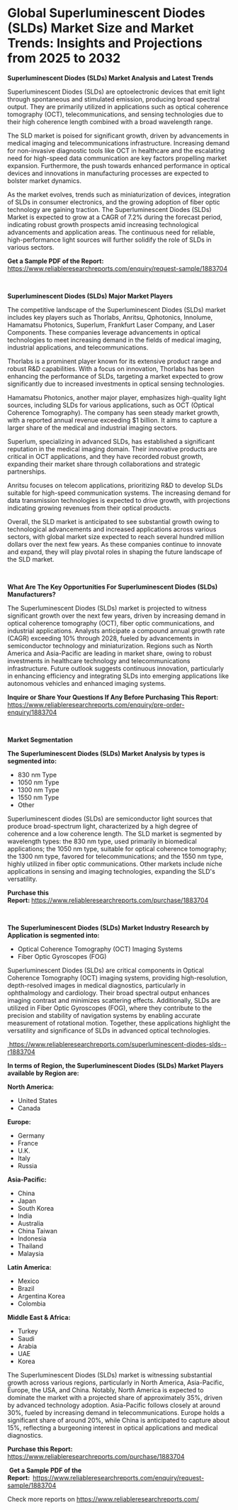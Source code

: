 <p><h1>Global Superluminescent Diodes (SLDs) Market Size and Market Trends: Insights and Projections from 2025 to 2032</h1></p><p><strong>Superluminescent Diodes (SLDs) Market Analysis and Latest Trends</strong></p>
<p><p>Superluminescent Diodes (SLDs) are optoelectronic devices that emit light through spontaneous and stimulated emission, producing broad spectral output. They are primarily utilized in applications such as optical coherence tomography (OCT), telecommunications, and sensing technologies due to their high coherence length combined with a broad wavelength range.</p><p>The SLD market is poised for significant growth, driven by advancements in medical imaging and telecommunications infrastructure. Increasing demand for non-invasive diagnostic tools like OCT in healthcare and the escalating need for high-speed data communication are key factors propelling market expansion. Furthermore, the push towards enhanced performance in optical devices and innovations in manufacturing processes are expected to bolster market dynamics.</p><p>As the market evolves, trends such as miniaturization of devices, integration of SLDs in consumer electronics, and the growing adoption of fiber optic technology are gaining traction. The Superluminescent Diodes (SLDs) Market is expected to grow at a CAGR of 7.2% during the forecast period, indicating robust growth prospects amid increasing technological advancements and application areas. The continuous need for reliable, high-performance light sources will further solidify the role of SLDs in various sectors.</p></p>
<p><strong>Get a Sample PDF of the Report:&nbsp;</strong> <a href="https://www.reliableresearchreports.com/enquiry/request-sample/1883704?utm_campaign=2331&utm_medium=2&utm_source=Github&utm_content=ia&utm_term=13022025&utm_id=superluminescent-diodes-slds">https://www.reliableresearchreports.com/enquiry/request-sample/1883704</a></p>
<p>&nbsp;</p>
<p><strong>Superluminescent Diodes (SLDs) Major Market Players</strong></p>
<p><p>The competitive landscape of the Superluminescent Diodes (SLDs) market includes key players such as Thorlabs, Anritsu, Qphotonics, Innolume, Hamamatsu Photonics, Superlum, Frankfurt Laser Company, and Laser Components. These companies leverage advancements in optical technologies to meet increasing demand in the fields of medical imaging, industrial applications, and telecommunications.</p><p>Thorlabs is a prominent player known for its extensive product range and robust R&D capabilities. With a focus on innovation, Thorlabs has been enhancing the performance of SLDs, targeting a market expected to grow significantly due to increased investments in optical sensing technologies. </p><p>Hamamatsu Photonics, another major player, emphasizes high-quality light sources, including SLDs for various applications, such as OCT (Optical Coherence Tomography). The company has seen steady market growth, with a reported annual revenue exceeding $1 billion. It aims to capture a larger share of the medical and industrial imaging sectors.</p><p>Superlum, specializing in advanced SLDs, has established a significant reputation in the medical imaging domain. Their innovative products are critical in OCT applications, and they have recorded robust growth, expanding their market share through collaborations and strategic partnerships.</p><p>Anritsu focuses on telecom applications, prioritizing R&D to develop SLDs suitable for high-speed communication systems. The increasing demand for data transmission technologies is expected to drive growth, with projections indicating growing revenues from their optical products.</p><p>Overall, the SLD market is anticipated to see substantial growth owing to technological advancements and increased applications across various sectors, with global market size expected to reach several hundred million dollars over the next few years. As these companies continue to innovate and expand, they will play pivotal roles in shaping the future landscape of the SLD market.</p></p>
<p>&nbsp;</p>
<p><strong>What Are The Key Opportunities For Superluminescent Diodes (SLDs) Manufacturers?</strong></p>
<p><p>The Superluminescent Diodes (SLDs) market is projected to witness significant growth over the next few years, driven by increasing demand in optical coherence tomography (OCT), fiber optic communications, and industrial applications. Analysts anticipate a compound annual growth rate (CAGR) exceeding 10% through 2028, fueled by advancements in semiconductor technology and miniaturization. Regions such as North America and Asia-Pacific are leading in market share, owing to robust investments in healthcare technology and telecommunications infrastructure. Future outlook suggests continuous innovation, particularly in enhancing efficiency and integrating SLDs into emerging applications like autonomous vehicles and enhanced imaging systems.</p></p>
<p><strong>Inquire or Share Your Questions If Any Before Purchasing This Report:</strong> <a href="https://www.reliableresearchreports.com/enquiry/pre-order-enquiry/1883704?utm_campaign=2331&utm_medium=2&utm_source=Github&utm_content=ia&utm_term=13022025&utm_id=superluminescent-diodes-slds">https://www.reliableresearchreports.com/enquiry/pre-order-enquiry/1883704</a></p>
<p>&nbsp;</p>
<p><strong>Market Segmentation</strong></p>
<p><strong>The Superluminescent Diodes (SLDs) Market Analysis by types is segmented into:</strong></p>
<p><ul><li>830 nm Type</li><li>1050 nm Type</li><li>1300 nm Type</li><li>1550 nm Type</li><li>Other</li></ul></p>
<p><p>Superluminescent diodes (SLDs) are semiconductor light sources that produce broad-spectrum light, characterized by a high degree of coherence and a low coherence length. The SLD market is segmented by wavelength types: the 830 nm type, used primarily in biomedical applications; the 1050 nm type, suitable for optical coherence tomography; the 1300 nm type, favored for telecommunications; and the 1550 nm type, highly utilized in fiber optic communications. Other markets include niche applications in sensing and imaging technologies, expanding the SLD's versatility.</p></p>
<p><strong>Purchase this Report:&nbsp;</strong><a href="https://www.reliableresearchreports.com/purchase/1883704?utm_campaign=2331&utm_medium=2&utm_source=Github&utm_content=ia&utm_term=13022025&utm_id=superluminescent-diodes-slds">https://www.reliableresearchreports.com/purchase/1883704</a></p>
<p>&nbsp;</p>
<p><strong>The Superluminescent Diodes (SLDs) Market Industry Research by Application is segmented into:</strong></p>
<p><ul><li>Optical Coherence Tomography (OCT) Imaging Systems</li><li>Fiber Optic Gyroscopes (FOG)</li></ul></p>
<p><p>Superluminescent Diodes (SLDs) are critical components in Optical Coherence Tomography (OCT) imaging systems, providing high-resolution, depth-resolved images in medical diagnostics, particularly in ophthalmology and cardiology. Their broad spectral output enhances imaging contrast and minimizes scattering effects. Additionally, SLDs are utilized in Fiber Optic Gyroscopes (FOG), where they contribute to the precision and stability of navigation systems by enabling accurate measurement of rotational motion. Together, these applications highlight the versatility and significance of SLDs in advanced optical technologies.</p></p>
<p><a href="https://www.reliableresearchreports.com/superluminescent-diodes-slds--r1883704?utm_campaign=2331&utm_medium=2&utm_source=Github&utm_content=ia&utm_term=13022025&utm_id=superluminescent-diodes-slds">&nbsp;https://www.reliableresearchreports.com/superluminescent-diodes-slds--r1883704</a></p>
<p><strong>In terms of Region, the Superluminescent Diodes (SLDs) Market Players available by Region are:</strong></p>
<p>
    <p> <strong> North America: </strong>
        <ul>
            <li>United States</li>
            <li>Canada</li>
        </ul>
        </p> 
    <p> <strong> Europe: </strong>
        <ul>
            <li>Germany</li>
            <li>France</li>
            <li>U.K.</li>
            <li>Italy</li>
            <li>Russia</li>
        </ul>
        </p> 
    <p> <strong> Asia-Pacific: </strong>
        <ul>
            <li>China</li>
            <li>Japan</li>
            <li>South Korea</li>
            <li>India</li>
            <li>Australia</li>
            <li>China Taiwan</li>
            <li>Indonesia</li>
            <li>Thailand</li>
            <li>Malaysia</li>
        </ul>
        </p> 
    <p> <strong> Latin America: </strong>
        <ul>
            <li>Mexico</li>
            <li>Brazil</li>
            <li>Argentina Korea</li>
            <li>Colombia</li>
        </ul>
        </p> 
    <p> <strong> Middle East & Africa: </strong>
        <ul>
            <li>Turkey</li>
            <li>Saudi</li>
            <li>Arabia</li>
            <li>UAE</li>
            <li>Korea</li>
        </ul>
    </p>
    </p>
<p><p>The Superluminescent Diodes (SLDs) market is witnessing substantial growth across various regions, particularly in North America, Asia-Pacific, Europe, the USA, and China. Notably, North America is expected to dominate the market with a projected share of approximately 35%, driven by advanced technology adoption. Asia-Pacific follows closely at around 30%, fueled by increasing demand in telecommunications. Europe holds a significant share of around 20%, while China is anticipated to capture about 15%, reflecting a burgeoning interest in optical applications and medical diagnostics.</p></p>
<p><strong>Purchase this Report: </strong><a href="https://www.reliableresearchreports.com/purchase/1883704?utm_campaign=2331&utm_medium=2&utm_source=Github&utm_content=ia&utm_term=13022025&utm_id=superluminescent-diodes-slds">https://www.reliableresearchreports.com/purchase/1883704</a></p>
<p>&nbsp;<strong>Get a Sample PDF of the Report:&nbsp;&nbsp;</strong><a href="https://www.reliableresearchreports.com/enquiry/request-sample/1883704?utm_campaign=2331&utm_medium=2&utm_source=Github&utm_content=ia&utm_term=13022025&utm_id=superluminescent-diodes-slds">https://www.reliableresearchreports.com/enquiry/request-sample/1883704</a></p>
<p><strong></strong></p>
<p>Check more reports on <a href="https://www.reliableresearchreports.com/?utm_campaign=2331&utm_medium=2&utm_source=Github&utm_content=ia&utm_term=13022025&utm_id=superluminescent-diodes-slds">https://www.reliableresearchreports.com/</a></p>